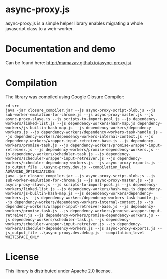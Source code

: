 # async-proxy.js
async-proxy.js is a simple helper library enables migrating a whole javascript class to a web-worker.

# Documentation and demo
Can be found here:
http://mamazav.github.io/async-proxy.js/

# Compilation
The library was compiled using Google Closure Compiler:

```
cd src
java -jar closure_compiler.jar --js async-proxy-script-blob.js --js sub-worker-emulation-for-chrome.js --js async-proxy-master.js --js async-proxy-slave.js --js scripts-to-import-pool.js --js dependency-workers/linked-list.js --js dependency-workers/hash-map.js dependency-workers/js-builtin-hash-map.js --js dependency-workers/dependency-workers.js --js dependency-workers/dependency-workers-task-handle.js --js dependency-workers/dependency-workers-internal-context.js --js dependency-workers/wrapper-input-retreiver-base.js --js dependency-workers/promise-task.js --js dependency-workers/promise-wrapper-input-retreiver.js --js dependency-workers/promise-dependency-workers.js --js dependency-workers/scheduler-task.js --js dependency-workers/scheduler-wrapper-input-retreiver.js --js dependency-workers/scheduler-dependency-workers.js --js async-proxy-exports.js --js_output_file ..\async-proxy.dev.js --compilation_level ADVANCED_OPTIMIZATIONS
java -jar closure_compiler.jar --js async-proxy-script-blob.js --js sub-worker-emulation-for-chrome.js --js async-proxy-master.js --js async-proxy-slave.js --js scripts-to-import-pool.js --js dependency-workers/linked-list.js --js dependency-workers/hash-map.js dependency-workers/js-builtin-hash-map.js --js dependency-workers/dependency-workers.js --js dependency-workers/dependency-workers-task-handle.js --js dependency-workers/dependency-workers-internal-context.js --js dependency-workers/wrapper-input-retreiver-base.js --js dependency-workers/promise-task.js --js dependency-workers/promise-wrapper-input-retreiver.js --js dependency-workers/promise-dependency-workers.js --js dependency-workers/scheduler-task.js --js dependency-workers/scheduler-wrapper-input-retreiver.js --js dependency-workers/scheduler-dependency-workers.js --js async-proxy-exports.js --js_output_file ..\async-proxy.dev.debug.js --compilation_level WHITESPACE_ONLY
```

# License
This library is distributed under Apache 2.0 license.
